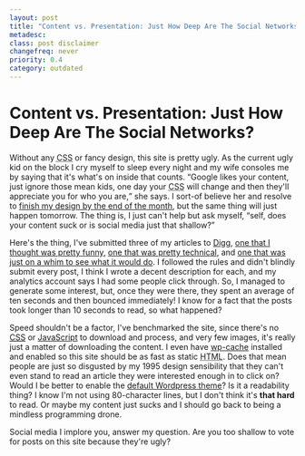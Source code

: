 ```yaml
---
layout: post
title: "Content vs. Presentation: Just How Deep Are The Social Networks? by Eric DeLabar"
metadesc: 
class: post disclaimer
changefreq: never
priority: 0.4
category: outdated
---
```

# Content vs. Presentation: Just How Deep Are The Social Networks?

Without any <acronym title="cascading style sheets">CSS</acronym> or fancy design, 
this site is pretty ugly.  As the current ugly kid on the block I cry myself to sleep every night and my 
wife consoles me by saying that it's what's on inside that counts.  <q>Google likes your content, just 
ignore those mean kids, one day your <acronym title="cascading style sheets">CSS</acronym> 
will change and then they'll appreciate you for who you are,</q> she says.  I sort-of believe her and resolve 
to [finish my design by the end of the month](/2008/04/no-deadlines-no-work-qed.html), but the 
same thing will just happen tomorrow.  The thing is, I just can't help but ask myself, <q>self, does your 
content suck or is social media just that shallow?</q>

Here's the thing, I've submitted three of my articles to [Digg](http://www.digg.com/), 
[one that I thought was pretty funny](/2008/04/top-10-ways-to-waste-your-seed-money.html), 
[one that was pretty technical](/2008/04/javascript-getelementbyid-performance.html), and 
[one that was just on a whim to see what it would do](/2008/04/online-identity-and-the-social-graph.html). 
I followed the rules and didn't blindly submit every post, I think I wrote a decent description for each, and 
my analytics account says I had some people click through.  So, I managed to generate some interest, but, once 
they were there, they spent an average of ten seconds and then bounced immediately!  I know for a fact that 
the posts took longer than 10 seconds to read, so what happened?

Speed shouldn't be a factor, I've benchmarked the site, since there's no 
<acronym title="cascading style sheets">[CSS](http://en.wikipedia.org/wiki/Cascading_Style_Sheets)</acronym> or 
[JavaScript](http://en.wikipedia.org/wiki/JavaScript) to download and process, and very few images, 
it's really just a matter of downloading the content.  I even have [wp-cache](http://mnm.uib.es/gallir/wp-cache-2/) 
installed and enabled so this site should be as fast as static <acronym title="HyperText Markup Language">HTML</acronym>. 
Does that mean people are just so disgusted by my 1995 design sensibility that they can't even stand to read an 
article they were interested enough in to click on?  Would I be better to enable the 
[default Wordpress theme](http://themes.wordpress.net/columns/2-columns/163/wordpress-default-15/)? 
Is it a readability thing?  I know I'm not using 80-character lines, but I don't think it's **that hard** to read. 
Or maybe my content just sucks and I should go back to being a mindless programming drone.

Social media I implore you, answer my question.  Are you too shallow to vote for posts on this site because they're ugly?
